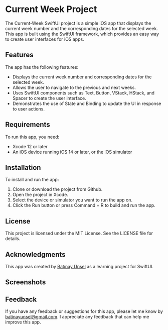 
# Current Week Project

The Current-Week SwiftUI project is a simple iOS app that displays the current week number and the corresponding dates for the selected week. This app is built using the SwiftUI framework, which provides an easy way to create user interfaces for iOS apps.

## Features

The app has the following features:

- Displays the current week number and corresponding dates for the selected week.
- Allows the user to navigate to the previous and next weeks.
- Uses SwiftUI components such as Text, Button, VStack, HStack, and Spacer to create the user interface.
- Demonstrates the use of State and Binding to update the UI in response to user actions.

## Requirements

To run this app, you need:

- Xcode 12 or later
- An iOS device running iOS 14 or later, or the iOS simulator

## Installation

To install and run the app:

1. Clone or download the project from Github.
2. Open the project in Xcode.
3. Select the device or simulator you want to run the app on.
4. Click the Run button or press Command + R to build and run the app.

## License

This project is licensed under the MIT License. See the LICENSE file for details.

## Acknowledgments

This app was created by [Batınay Ünsel](https://github.com/batinay1337) as a learning project for SwiftUI.


## Screenshots



## Feedback

If you have any feedback or suggestions for this app, please let me know by batinayunsel@gmail.com. I appreciate any feedback that can help me improve this app.


